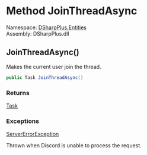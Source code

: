 # Method JoinThreadAsync

Namespace: [DSharpPlus.Entities](DSharpPlus.Entities.md)  
Assembly: DSharpPlus.dll

## <a id="DSharpPlus_Entities_DiscordThreadChannel_JoinThreadAsync"></a>JoinThreadAsync\(\)

Makes the current user join the thread.

```csharp
public Task JoinThreadAsync()
```

### Returns

[Task](https://learn.microsoft.com/dotnet/api/system.threading.tasks.task)

### Exceptions

[ServerErrorException](DSharpPlus.Exceptions.ServerErrorException.md)

Thrown when Discord is unable to process the request.

